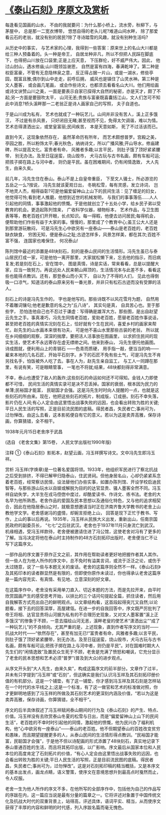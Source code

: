 # [《泰山石刻》序原文及赏析](https://www.vrrw.net/wx/14326.html)

每逢看见国画的山水， 不由的我就要问：为什么那小桥上，流水旁，秋柳下，与茅屋中， 总是那一二宽衣博带， 悠悠自得的老头儿呢?难道山间水畔， 除了那爱看云石的老翁，就没有别的居民?除了寻诗踏雪的风趣，就没有别种生活吗?

从历史中的事实， 与艺术家的心理，我得到一些答案：原来世上的名山大川都是给三种人预备着的。头一种是帝王， 自居龙种非凡，所以不但把人民踩在脚底下，也得把山川放在口袋里;正是上应天意， 下压群伦，好不威严伟大。因此， 他过山封山，遇水修庙;山川既领旨谢恩， 自然是富有四海，春满乾坤了。第二种是权臣富豪，不管有无息隐林泉之意， 反正得占据一片山，或是一湖水，修些亭园，既富且雅;偶尔到山中走走，前呼后拥， 威风也是镇住了山灵水神。第三种是文人墨客， 或会画几笔画， 或会作些诗文，也都须去看看名山大川。他们用绘画或诗文谀赞山川之美，一面是要表示自家已探得大自然的秘密，亦是天才，颇了不起;另一方面是要鼓吹太平， 山河无恙;贵族与富豪既喜囊括江山，文人们怎可不知此中消息?桥头溪畔那一二老翁正是诗人画家自己的写照， 夫子自道也。

于是山川成为私有， 艺术也就成了一种玩艺儿。山间并非没有苦人，溪上正多饿汉， 不过是有杀风景， 只好闭目无睹;甚至视而不见，免得太欠调谐，难以为情。艺术总得潇洒出尘，或堂皇富丽;民间疾苦， 本是天意如斯， 死了不过活该而已。

直到今天，这现象依然存在， 虽然革命历有所年， 而艺术颇想普罗。宫殿之美，亭园之胜，所以粉饰太平;春光秋色，纳纳诗文，所以广播风雅;开山导水，修庙建碑，所以提高文化。富贵者有命， 风雅者多趣;以言平民， 则肚子饿了顶好紧紧腰带， 别无办法。及至日寇逞蛮，烧山毁市， 犬马古玩与古书名画，颇有车船可运;把孩子掷在路上与河中者， 则仍是平民。虽在困难期间，仍有闲情逸致， 大人先生，由来久矣。

前几年，冯先生住在泰山。泰山不是上自皇帝重臣， 下至文人骚士，所必游览的五岳之一么?按说， 冯先生就该夏观日出， 冬眺松雪，每有灵感，发立诗词， 岂不地灵人杰，相得益彰?可是他偏爱留神山上山下的民间生活：见了缠足的妇女，他觉得可怜;看到老人推磨，他想到近世的机械发明， 与我们的事事落伍……人人引起他的同情，事事激起他的愤慨。于是他就创立了十五处小学，给乡民子弟以受教育的机会。更造起陈列馆来， 广收科学仪器，植物标本， 艺术作品，与卫生图表等等，教老百姓们开开眼，长点知识。每一得暇，他便去访问居民;每得机会，便帮助他们作些有益于大家的事。慢慢的，那里成了个教育中心;虽王公大人还是到那里游玩散闷， 可是冯先生心中欲另有一座泰山——泰山是老百姓的，老百姓缺衣缺食， 穷困无知，便是泰山之耻;古迹怎样多，风景怎样美，都在其次;百姓不富不强， 连国家也难保住， 何况泰山!

陈列馆中最近的添置是48块刻石，刻的是泰山民间的生活情形。冯先生虽已与泰山居民打成一家，可是他怕一离开那里，大家就松懒下来，忘去他的指示，而旧病复发;若是刻在石上，安在馆中， 图是真情，诗是实话，常来看看，总是以提醒大家，应当一致努力。再说远处人民来朝山拜顶的，生活情况本与此差不多，看看这些也能得点教训。还有，那登泰山而小天下， 自以为了不得的人们， 见此也得倒吸一口凉气，知道活的泰山原来另有一番光景，并非只有松石古迹而没有受罪的活人。

刻石上的诗是冯先生作的， 字也是他写的。那些诗既不以风花雪月为题， 自然用不着雕词镶句;他老是歉意的名之为“丘八诗”， 其实句是真， 自具苦心也。至于那些字， 恐怕连他自己也不忍过于谦虚：写得确是雄浑大方。那些图，是出自赵望云先生之手。事真凑巧，冯先生同情老百姓，爱助老百姓，愿替老百姓作事说话，甚至把老百姓的真情实况刻在石上，恰好就有个生在民间，喜爱乡村的画家来帮忙。赵先生的山水画本来很有功夫， 可是他不喜山水里那些古装的老翁， 所以就在乡间细细的观察，深深的揣摩，要把活人活事放在图画里， 以求抓住民间的现实生活，使艺术不永远寄存在虚无缥缈之间。他来到泰山， 冯先生便托他画图。诗成图就，便利用山上的青钢石 ——色青而质硬， 用手指一敲，便当当的响——雇来本地的几名石匠，开始平石刻字。乡下的石匠不免有些土气，可是冯先生不肯另找名手，怕饭被外人吃了去。事在人为，赵先生亲自监工， 与工人一同蹲在那里，有说有笑，可是眼睛管事， 一笔也不将就;结果，48块都刻得非常满意。

不幸，泰山也遭受了敌人的轰炸;这些刻石的命运如何还不可得知。金钱人力即使都不可惜， 民间生活的真情实录可是决不忍丢掉。国家的衰弱，根本因为民力的单薄;民裕国才能富， 民聪国才会强。这是冯先生时时向人提醒的一点，也就是这些刻石的所由来。现在，他把这些刻石的拓片，制成版，订成册。刻石不幸失落，影片仍在人间;有心人定会由这里悟出战事失败的远因，也会看出转败为胜的关键;平日人民生活的写照，正是目前流民图的底稿。得民者昌，失民者亡;事尚可为，过勿惮改。由这么去看，这本影拓便自有它的意义。若以为这是卖弄高雅，保存诗画，你算猜错，全不相干。

1938年元月15日老舍序于武昌

(选自 《老舍文集》第15卷， 人民文学出版社1990年版)

注释 ①《泰山石刻》影拓本，赵望云画，冯玉祥撰写诗文。文中冯先生即冯玉祥。



赏析 冯玉祥(字焕章)是一位著名爱国将领。1933年，他组织军民进行了察北抗战之后受到排挤，不得已解甲归隐泰山，住武贤祠。但他身居名山，心却仍紧紧系念着老百姓，经常察访民情，设法替他们办些实事，如置办陈列馆、开设学校启迪民智等，与那些游山玩水以自娱或解脱为目的的达官显贵、骚人墨客全然不同。冯玉祥自幼失学，大半生在戎马倥偬中度过，却酷爱读书、作诗文、练书法。老舍的大名早为他所熟悉。老舍作品的爱国及民本思想以及通俗化特色，又与他的追求相契合，因此在他隐居泰山之时，就极意想邀请当时正在济南齐鲁大学教书的老舍上山教他学文学。老舍感谢冯的盛情，却婉言拒绝上山， 回答是现下正忙于教书、写作，上山的事以后再说。1935年，冯玉祥从民族大义出发，重新出山，任南京国民政府的副委员长， “七七”之后驻武汉。老舍也于1937年11月只身流亡到武汉。机缘相遇，受冯玉祥款待，老舍便被邀请住进了冯公馆，这使老舍对冯有了更多的了解。当冯决定将他在泰山时主持制作的48方石刻拓印出版时，老舍便当仁不让写下这篇序文。

一部作品的序文置于原作正文之前，其作用在帮助读者更好地把握作者其人其作。但一些人在为他人所作的序文中，总不免时有溢美言词，或流于泛泛之论，或伤于太过随意，说了一些与本题无关的废话。老舍的这篇序则全然不一样。《泰山石刻》及其拓印本的读者群显然是有限的，但即使你原作未读过，你也得承认老舍这篇序是一篇内容充实、有真情、有见地、立意深刻的好文章。

在这篇序作中，老舍没有采用单刀直入、切近本题的方法，而是先拉开来，由平时欣赏国画产生的感受思考开始，以排比的三个诘问句提起全篇，抓住读者，然后用自我解答方式亮出自己的鲜明观点。以文章结构看，这首段起得突兀又自然;以论题看，接下去的回答深厚，高屋建瓴。在进一步的自我回答中，序文既严厉批判了帝王将相、达官显贵将山河据为私有的不合理历史现象，又对文人墨客置“溪上正多饿汉”的惨象于不顾，一意去描绘山河无恙，溪畔老叟的使艺术“潇洒出尘”“成了一种玩艺儿”的不良倾向。尤其严重的是，上述现象，直到作者写序文的当时——抗战大时代——“依然存在”，甚至有加无已!“富贵者有命，风雅者多趣;以言平民，则肚子饿了顶好紧紧腰带，别无办法。及至日寇逞蛮，烧山毁市，犬马古玩与古书名画，颇有车船可运;把孩子掷在路上与河中者，则仍是平民”。对在国难时期大人先生们的“闲情逸致”及置民众生死于不顾，老舍是充满了愤怒和嘲讽，它充分显示了老舍的民本思想和艺术必须“普罗”(普及到大众)的进步观点。

从序文开头到“大人先生，由来久矣”，构成这篇序文的前半部分。文章作了过半，并未有只字提到“冯玉祥”或“石刻”，但这确实是我们认识冯玉祥及其石刻拓印册价值的有机部分。这是一个铺垫，有了这一铺垫，你才感到冯玉祥及其石刻是怎样站在一个时代的水平线之上;这是一个标准，有了这一做官和艺术的标准做对照，你才更鲜明地感到了冯玉祥的所做及其石刻艺术的更深刻内涵及价值，“若以为这是卖弄高雅，保存诗画，你算猜错，全不相干”。

序文的后半具体叙述了冯玉祥赋闲泰山期间的行为及《泰山石刻》的产生、特点、价值。冯玉祥没有去欣赏泰山冬夏的松雪与日出，而是“偏爱留神山上山下的民间生活”，老百姓的不幸时时引起他的同情，激起他的愤慨，他为民兴办了福利机构，他“心中欲另有一座泰山”——泰山的老百姓。他不但期望泰山的百姓改变贫穷和愚昧，而且期望提醒更多的人，从泰山民间的生活情形得点教训。“民裕国才能富，民聪国才会强”，于是他不但以诗配画的形式添置了48块刻石，真实地记录下泰山普通百姓的生活，而且将其拓印出版，以广影响。序文最后从国家本位和人民本位的高度肯定了石刻拓片的价值，“有心人定会由这里悟出战事失败的远因，也会看出转败为胜的关键;平日人民生活的写照，正是目前流民图的底稿。得民者昌，失民者亡;事尚可为，过勿惮改”。这是对石刻拓印稿的精当概括，又是本序文的基本出发点，画龙点睛，语义警策，使序文在意境思想升到最高点时戛然而止，令人叹服。

老舍一生为他人所作的序文不多，在他所写的全部序作中，包括他为自己的作品写的序跋在内，这一篇应当说是最有分量的篇章之一。它将评述对象置于中国传统文化及抗战大时代的双重背景上，站得高，评述具体，语词平实、精当，从而使序文获得了丰厚的内容和鲜明的时代感，列入序跋名篇而毫无愧色。

